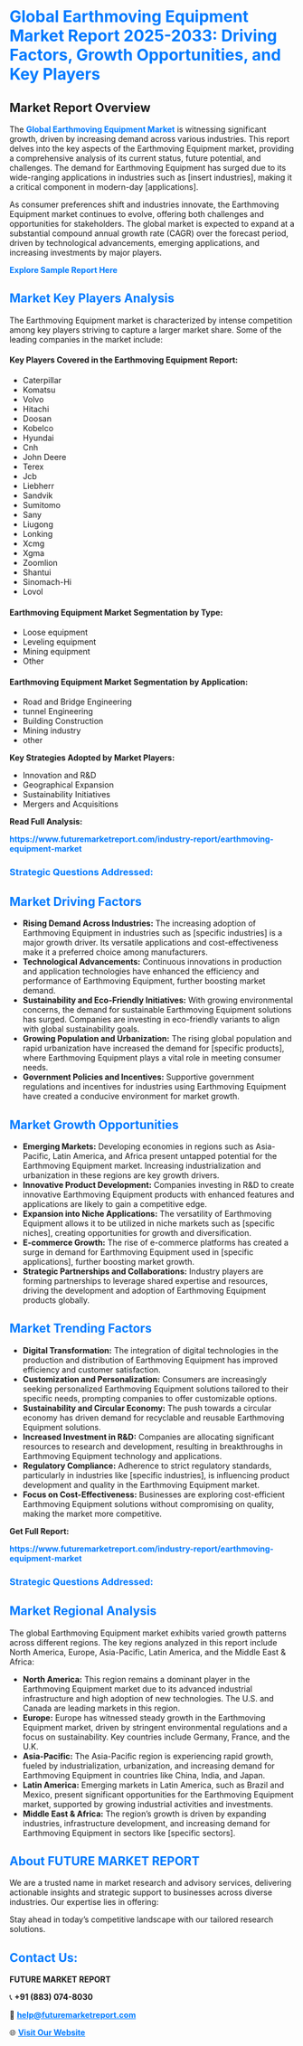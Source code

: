 <h1 style="color: #007BFF;">Global Earthmoving Equipment Market Report 2025-2033: Driving Factors, Growth Opportunities, and Key Players</h1>

<section id="overview">
<h2>Market Report Overview</h2>
<p>The <a href="https://www.futuremarketreport.com/industry-report/earthmoving-equipment-market" style="color: #007BFF; text-decoration: none;"><strong>Global Earthmoving Equipment Market</strong></a> is witnessing significant growth, driven by increasing demand across various industries. This report delves into the key aspects of the Earthmoving Equipment market, providing a comprehensive analysis of its current status, future potential, and challenges. The demand for Earthmoving Equipment has surged due to its wide-ranging applications in industries such as [insert industries], making it a critical component in modern-day [applications].</p>
<p>As consumer preferences shift and industries innovate, the Earthmoving Equipment market continues to evolve, offering both challenges and opportunities for stakeholders. The global market is expected to expand at a substantial compound annual growth rate (CAGR) over the forecast period, driven by technological advancements, emerging applications, and increasing investments by major players.</p>
</section>

<section id="overview">
<p><a href="https://www.futuremarketreport.com/request-sample/reportId=103826" style="color: #007BFF; text-decoration: none;"><strong>Explore Sample Report Here</strong></a></p>
</section>

<section id="key-players">
<h2 style="color: #007BFF;">Market Key Players Analysis</h2>
<p>The Earthmoving Equipment market is characterized by intense competition among key players striving to capture a larger market share. Some of the leading companies in the market include:</p>
<h4>Key Players Covered in the Earthmoving Equipment Report:</h4>
<ul><li>Caterpillar</li><li>Komatsu</li><li>Volvo</li><li>Hitachi</li><li>Doosan</li><li>Kobelco</li><li>Hyundai</li><li>Cnh</li><li>John Deere</li><li>Terex</li><li>Jcb</li><li>Liebherr</li><li>Sandvik</li><li>Sumitomo</li><li>Sany</li><li>Liugong</li><li>Lonking</li><li>Xcmg</li><li>Xgma</li><li>Zoomlion</li><li>Shantui</li><li>Sinomach-Hi</li><li>Lovol</li></ul>
<h4>Earthmoving Equipment Market Segmentation by Type:</h4>
<ul><li>Loose equipment</li><li>Leveling equipment</li><li>Mining equipment</li><li>Other</li></ul>

<h4>Earthmoving Equipment Market Segmentation by Application:</h4>
<ul><li>Road and Bridge Engineering</li><li>tunnel Engineering</li><li>Building Construction</li><li>Mining industry</li><li>other</li></ul>
<p><strong>Key Strategies Adopted by Market Players:</strong></p>
<ul>
<li>Innovation and R&D</li>
<li>Geographical Expansion</li>
<li>Sustainability Initiatives</li>
<li>Mergers and Acquisitions</li>
</ul>
</section>

<section>
<p><strong>Read Full Analysis: </strong></p><a href="https://www.futuremarketreport.com/industry-report/earthmoving-equipment-market" style="color: #007BFF; text-decoration: none;"><strong>https://www.futuremarketreport.com/industry-report/earthmoving-equipment-market</strong></a>
<h3 style="color: #007BFF;">Strategic Questions Addressed:</h3>
</section>

<section id="driving-factors">
<h2 style="color: #007BFF;">Market Driving Factors</h2>
<ul>
<li><strong>Rising Demand Across Industries:</strong> The increasing adoption of Earthmoving Equipment in industries such as [specific industries] is a major growth driver. Its versatile applications and cost-effectiveness make it a preferred choice among manufacturers.</li>
<li><strong>Technological Advancements:</strong> Continuous innovations in production and application technologies have enhanced the efficiency and performance of Earthmoving Equipment, further boosting market demand.</li>
<li><strong>Sustainability and Eco-Friendly Initiatives:</strong> With growing environmental concerns, the demand for sustainable Earthmoving Equipment solutions has surged. Companies are investing in eco-friendly variants to align with global sustainability goals.</li>
<li><strong>Growing Population and Urbanization:</strong> The rising global population and rapid urbanization have increased the demand for [specific products], where Earthmoving Equipment plays a vital role in meeting consumer needs.</li>
<li><strong>Government Policies and Incentives:</strong> Supportive government regulations and incentives for industries using Earthmoving Equipment have created a conducive environment for market growth.</li>
</ul>
</section>

<section id="growth-opportunities">
<h2 style="color: #007BFF;">Market Growth Opportunities</h2>
<ul>
<li><strong>Emerging Markets:</strong> Developing economies in regions such as Asia-Pacific, Latin America, and Africa present untapped potential for the Earthmoving Equipment market. Increasing industrialization and urbanization in these regions are key growth drivers.</li>
<li><strong>Innovative Product Development:</strong> Companies investing in R&D to create innovative Earthmoving Equipment products with enhanced features and applications are likely to gain a competitive edge.</li>
<li><strong>Expansion into Niche Applications:</strong> The versatility of Earthmoving Equipment allows it to be utilized in niche markets such as [specific niches], creating opportunities for growth and diversification.</li>
<li><strong>E-commerce Growth:</strong> The rise of e-commerce platforms has created a surge in demand for Earthmoving Equipment used in [specific applications], further boosting market growth.</li>
<li><strong>Strategic Partnerships and Collaborations:</strong> Industry players are forming partnerships to leverage shared expertise and resources, driving the development and adoption of Earthmoving Equipment products globally.</li>
</ul>
</section>

<section id="trending-factors">
<h2 style="color: #007BFF;">Market Trending Factors</h2>
<ul>
<li><strong>Digital Transformation:</strong> The integration of digital technologies in the production and distribution of Earthmoving Equipment has improved efficiency and customer satisfaction.</li>
<li><strong>Customization and Personalization:</strong> Consumers are increasingly seeking personalized Earthmoving Equipment solutions tailored to their specific needs, prompting companies to offer customizable options.</li>
<li><strong>Sustainability and Circular Economy:</strong> The push towards a circular economy has driven demand for recyclable and reusable Earthmoving Equipment solutions.</li>
<li><strong>Increased Investment in R&D:</strong> Companies are allocating significant resources to research and development, resulting in breakthroughs in Earthmoving Equipment technology and applications.</li>
<li><strong>Regulatory Compliance:</strong> Adherence to strict regulatory standards, particularly in industries like [specific industries], is influencing product development and quality in the Earthmoving Equipment market.</li>
<li><strong>Focus on Cost-Effectiveness:</strong> Businesses are exploring cost-efficient Earthmoving Equipment solutions without compromising on quality, making the market more competitive.</li>
</ul>
</section>

<section>
<p><strong>Get Full Report: </strong></p><a href="https://www.futuremarketreport.com/industry-report/earthmoving-equipment-market" style="color: #007BFF; text-decoration: none;"><strong>https://www.futuremarketreport.com/industry-report/earthmoving-equipment-market</strong></a>
<h3 style="color: #007BFF;">Strategic Questions Addressed:</h3>
</section>


<section id="regional-analysis">
<h2 style="color: #007BFF;">Market Regional Analysis</h2>
<p>The global Earthmoving Equipment market exhibits varied growth patterns across different regions. The key regions analyzed in this report include North America, Europe, Asia-Pacific, Latin America, and the Middle East & Africa:</p>
<ul>
<li><strong>North America:</strong> This region remains a dominant player in the Earthmoving Equipment market due to its advanced industrial infrastructure and high adoption of new technologies. The U.S. and Canada are leading markets in this region.</li>
<li><strong>Europe:</strong> Europe has witnessed steady growth in the Earthmoving Equipment market, driven by stringent environmental regulations and a focus on sustainability. Key countries include Germany, France, and the U.K.</li>
<li><strong>Asia-Pacific:</strong> The Asia-Pacific region is experiencing rapid growth, fueled by industrialization, urbanization, and increasing demand for Earthmoving Equipment in countries like China, India, and Japan.</li>
<li><strong>Latin America:</strong> Emerging markets in Latin America, such as Brazil and Mexico, present significant opportunities for the Earthmoving Equipment market, supported by growing industrial activities and investments.</li>
<li><strong>Middle East & Africa:</strong> The region’s growth is driven by expanding industries, infrastructure development, and increasing demand for Earthmoving Equipment in sectors like [specific sectors].</li>
</ul>
</section>

<footer>
<h2 style="color: #007BFF;">About FUTURE MARKET REPORT</h2>
<p>We are a trusted name in market research and advisory services, delivering actionable insights and strategic support to businesses across diverse industries. Our expertise lies in offering:</p>

<p>Stay ahead in today’s competitive landscape with our tailored research solutions.</p>

<h2 style="color: #007BFF;">Contact Us:</h2>
<p><strong>FUTURE MARKET REPORT</strong></p>
<p>📞 <strong>+91 (883) 074-8030</strong></p>
<p>📧 <strong><a href="mailto:help@futuremarketreport.com" style="color: #007BFF;">help@futuremarketreport.com</a></strong></p>
<p>🌐 <strong><a href="https://www.futuremarketreport.com/" style="color: #007BFF;">Visit Our Website</a></strong></p>
</footer>